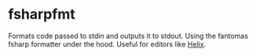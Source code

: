 # fsharpfmt

Formats code passed to stdin and outputs it to stdout. Using the fantomas fsharp formatter under the hood. Useful for editors like [Helix](https://helix-editor.com/).
